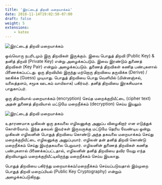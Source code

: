 ```yaml
---
title: 'இரட்டைத் திறவி மறையாக்கம்'
date: 2018-11-14T19:02:50-07:00
draft: false
weight: 5
extensions:
    - katex
---
```


![இரட்டைத் திறவி மறையாக்கம்](/images/cryptography-ta/asymmetric-key-ta-1.svg "இரட்டைத் திறவி மறையாக்கம்")

ஒவ்வொரு நபரிடமும் இரு திறவிகள் இருக்கும். இவை பொதுத் திறவி (Public Key) & தனித் திறவி (Private Key) என்று அழைக்கப்படும். இவை இரண்டும் துணைத் திறவிகள் (Key Pair) என்றும் அழைக்கப்படும். துணைத் திறவிகள் கணித பண்புகளால் பிணைக்கப்பட்டது. ஒரு திறவியில் இருந்து மற்றொரு திறவியை தருவிக்க (Derive) / ஊகிக்க (Guess) முடியாது. பொதுத் திறவியை பொது வெளியில் (மின்னஞ்சல், வலைத்தளம், சமூக ஊடகம் வாயிலாக) பகிர்வர். தனித் திறவியை இரகசியமாக பாதுகாப்பர்.


ஒரு திறவியால் மறையாக்கம் (encryption) செய்த மறைக்குறியீட்டை (cipher text) அதன் துணைத் திறவியால் மட்டுமே மறைநீக்கம் (decryption) செய்ய இயலும்

![இரட்டைத் திறவி மறையாக்கம்](/images/cryptography-ta/asymmetric-key-ta-2.svg "இரட்டைத் திறவி மறையாக்கம்")

உதாரணமாக முகிலன் ஒரு தகவலை எழிலனுக்கு அனுப்ப விழைகிறார் என எடுத்துக் கொள்வோம். இந்த தகவல் இவர்கள் இருவருக்கு மட்டுமே தெரிய வேண்டிய ஒன்று. முகிலன் எழிலனின் பொதுத் திறவியை கொண்டு அந்த தகவலை மறையாக்கம் செய்து மறைக்குறியீட்டை எழிலனுக்கு அனுப்புவார். எழிலன் தன் தனித் திறவி கொண்டு மறைநீக்கம் செய்து இயற்தகவலை பெறுவார். எழிலனின் துணைத் திறவிகள் கணித பண்புகளால் பிணைக்கப்பட்டதால், எழிலனின் தனித் திறவியை தவிர வேறு எந்த திறவியாலும் மறைக்குறியீட்டிலிருந்து மறைநீக்கம் செய்ய இயலாது.


பொதுத் திறவியை பகிர்ந்து மறையாக்கம்/மறைநீக்கம் செய்யப்படுவதால் இம்முறை பொதுத் திறவி மறைப்பியல் (Public Key Cryptography) என்றும் அழைக்கப்படுகிறது.